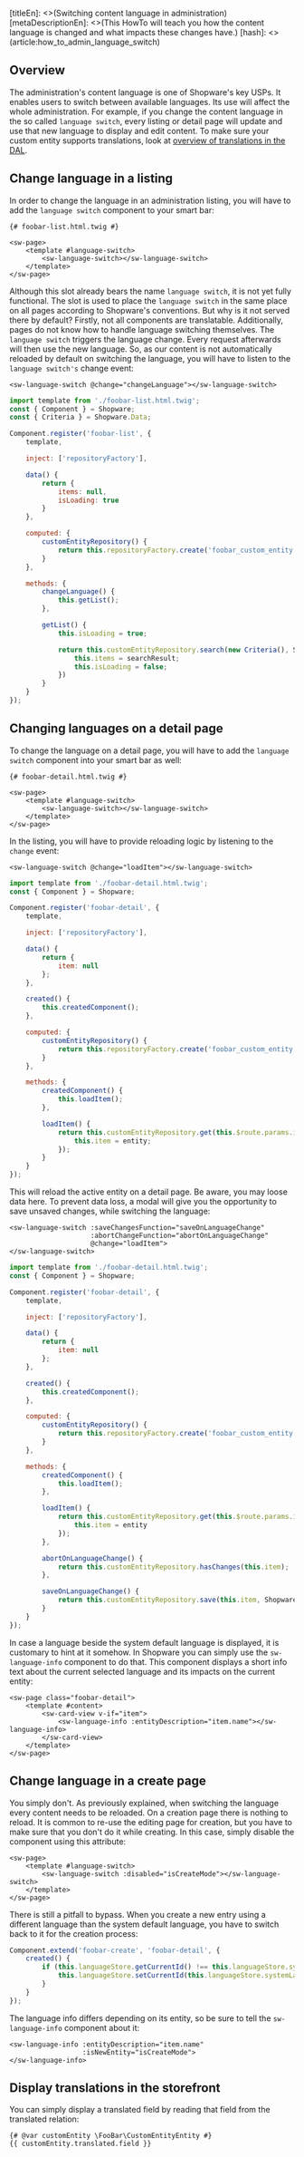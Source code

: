 [titleEn]: <>(Switching content language in administration)
[metaDescriptionEn]: <>(This HowTo will teach you how the content language is changed and what impacts these changes have.)
[hash]: <>(article:how_to_admin_language_switch)

## Overview

The administration's content language is one of Shopware's key USPs.
It enables users to switch between available languages. Its use will affect the whole administration.
For example, if you change the content language in the so called `language switch`, every listing or detail page will
update and use that new language to display and edit content.
To make sure your custom entity supports translations, look at [overview of translations in the DAL](./../60-references-internals/10-core/130-dal.md). 


## Change language in a listing

In order to change the language in an administration listing, you will have to add the `language switch` component to your smart bar:

```twig
{# foobar-list.html.twig #}

<sw-page>
    <template #language-switch>
        <sw-language-switch></sw-language-switch>
    </template>
</sw-page>
```

Although this slot already bears the name `language switch`, it is not yet fully functional.
The slot is used to place the `language switch` in the same place on all pages according to Shopware's conventions.
But why is it not served there by default? Firstly, not all components are translatable.
Additionally, pages do not know how to handle language switching themselves.
The `language switch` triggers the language change. Every request afterwards will then use the new language.
So, as our content is not automatically reloaded by default on switching the language, you will have to listen to the
`language switch's` change event:

```twig
<sw-language-switch @change="changeLanguage"></sw-language-switch>
``` 
```javascript
import template from './foobar-list.html.twig';
const { Component } = Shopware;
const { Criteria } = Shopware.Data;

Component.register('foobar-list', {
    template,

    inject: ['repositoryFactory'],

    data() {
        return {
            items: null,
            isLoading: true
        }
    },

    computed: {
        customEntityRepository() {
            return this.repositoryFactory.create('foobar_custom_entity');
        }
    },

    methods: {
        changeLanguage() {
            this.getList();
        },

        getList() {
            this.isLoading = true;

            return this.customEntityRepository.search(new Criteria(), Shopware.Context.api).then((searchResult) => {
                this.items = searchResult;
                this.isLoading = false;
            })
        }
    }
});
```

## Changing languages on a detail page

To change the language on a detail page, you will have to add the `language switch` component into your smart bar as well:

```twig
{# foobar-detail.html.twig #}

<sw-page>
    <template #language-switch>
        <sw-language-switch></sw-language-switch>
    </template>
</sw-page>
```

In the listing, you will have to provide reloading logic by listening to the `change` event:

```twig
<sw-language-switch @change="loadItem"></sw-language-switch>
``` 

```javascript
import template from './foobar-detail.html.twig';
const { Component } = Shopware;

Component.register('foobar-detail', {
    template,

    inject: ['repositoryFactory'],

    data() {
        return {
            item: null
        };
    },

    created() {
        this.createdComponent();
    },

    computed: {
        customEntityRepository() {
            return this.repositoryFactory.create('foobar_custom_entity');
        }
    },

    methods: {
        createdComponent() {
            this.loadItem();
        },

        loadItem() {
            return this.customEntityRepository.get(this.$route.params.id, Shopware.Context.api).then((entity) => {
                this.item = entity;
            });
        }
    }
});
```

This will reload the active entity on a detail page. Be aware, you may loose data here.
To prevent data loss, a modal will give you the opportunity to save unsaved changes, while switching the language: 

```twig
<sw-language-switch :saveChangesFunction="saveOnLanguageChange"
                    :abortChangeFunction="abortOnLanguageChange"
                    @change="loadItem">
</sw-language-switch>
``` 

```javascript
import template from './foobar-detail.html.twig';
const { Component } = Shopware;

Component.register('foobar-detail', {
    template,

    inject: ['repositoryFactory'],

    data() {
        return {
            item: null
        };
    },

    created() {
        this.createdComponent();
    },

    computed: {
        customEntityRepository() {
            return this.repositoryFactory.create('foobar_custom_entity');
        }
    },

    methods: {
        createdComponent() {
            this.loadItem();
        },

        loadItem() {
            return this.customEntityRepository.get(this.$route.params.id, Shopware.Context.api).then((entity) => {
                this.item = entity
            });
        },

        abortOnLanguageChange() {
            return this.customEntityRepository.hasChanges(this.item);
        },

        saveOnLanguageChange() {
            return this.customEntityRepository.save(this.item, Shopware.Context.api);
        }
    }
});
```
In case a language beside the system default language is displayed, it is customary to hint at it somehow.
In Shopware you can simply use the `sw-language-info` component to do that.
This component displays a short info text about the current selected language and its impacts on the current entity:

```twig
<sw-page class="foobar-detail">
    <template #content>
        <sw-card-view v-if="item">
            <sw-language-info :entityDescription="item.name"></sw-language-info>
        </sw-card-view>
    </template>
</sw-page>
```

## Change language in a create page

You simply don't. As previously explained, when switching the language every content needs to be reloaded.
On a creation page there is nothing to reload.
It is common to re-use the editing page for creation, but you have to make sure that you don't do it while creating.
In this case, simply disable the component using this attribute:

```twig
<sw-page>
    <template #language-switch>
        <sw-language-switch :disabled="isCreateMode"></sw-language-switch>
    </template>
</sw-page>
```

There is still a pitfall to bypass.
When you create a new entry using a different language than the system default language, you have to switch back to
it for the creation process:

```javascript
Component.extend('foobar-create', 'foobar-detail', {
    created() {
        if (this.languageStore.getCurrentId() !== this.languageStore.systemLanguageId) {
            this.languageStore.setCurrentId(this.languageStore.systemLanguageId)
        }
    }
});
```

The language info differs depending on its entity, so be sure to tell the `sw-language-info` component about it:

```twig
<sw-language-info :entityDescription="item.name"
                  :isNewEntity="isCreateMode">
</sw-language-info>
```

## Display translations in the storefront

You can simply display a translated field by reading that field from the translated relation:

```twig
{# @var customEntity \FooBar\CustomEntityEntity #}
{{ customEntity.translated.field }}
```
